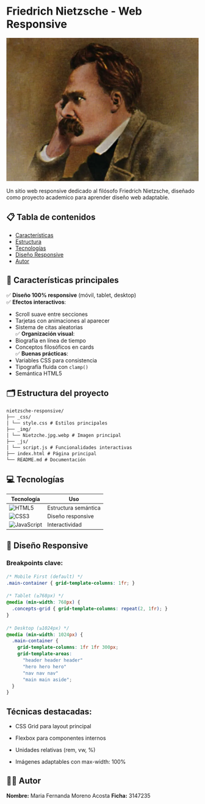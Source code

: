 # Friedrich Nietzsche - Web Responsive  

![Preview del sitio](_img/Nietzche.jpg.webp)  

Un sitio web responsive dedicado al filósofo Friedrich Nietzsche, diseñado como proyecto academico para aprender diseño web adaptable.  

## 📋 Tabla de contenidos  
- [Características](#-características-principales)  
- [Estructura](#-estructura-del-proyecto)  
- [Tecnologías](#-tecnologías)  
- [Diseño Responsive](#-diseño-responsive)  
- [Autor](#-autor)  
 
## 🌟 Características principales  

✅ **Diseño 100% responsive** (móvil, tablet, desktop)  
✅ **Efectos interactivos**:  
   - Scroll suave entre secciones  
   - Tarjetas con animaciones al aparecer  
   - Sistema de citas aleatorias  
✅ **Organización visual**:  
   - Biografía en línea de tiempo  
   - Conceptos filosóficos en cards  
✅ **Buenas prácticas**:  
   - Variables CSS para consistencia  
   - Tipografía fluida con `clamp()`  
   - Semántica HTML5  

## 🗂 Estructura del proyecto  
```
nietzsche-responsive/
├── _css/
│ └── style.css # Estilos principales
├── _img/
│ └── Nietzche.jpg.webp # Imagen principal
├── _js/
│ └── script.js # Funcionalidades interactivas
├── index.html # Página principal
└── README.md # Documentación
```

## 💻 Tecnologías  

| Tecnología | Uso |  
|------------|-----|  
| ![HTML5](https://img.shields.io/badge/HTML5-E34F26?style=flat&logo=html5&logoColor=white) | Estructura semántica |  
| ![CSS3](https://img.shields.io/badge/CSS3-1572B6?style=flat&logo=css3&logoColor=white) | Diseño responsive |  
| ![JavaScript](https://img.shields.io/badge/JavaScript-F7DF1E?style=flat&logo=javascript&logoColor=black) | Interactividad |  

## 📱 Diseño Responsive  

### Breakpoints clave:  
```css
/* Mobile First (default) */
.main-container { grid-template-columns: 1fr; }

/* Tablet (≥768px) */
@media (min-width: 768px) {
  .concepts-grid { grid-template-columns: repeat(2, 1fr); }
}

/* Desktop (≥1024px) */
@media (min-width: 1024px) {
  .main-container { 
    grid-template-columns: 1fr 1fr 300px;
    grid-template-areas: 
      "header header header"
      "hero hero hero"
      "nav nav nav"
      "main main aside";
  }
}
```
## Técnicas destacadas:
- CSS Grid para layout principal

- Flexbox para componentes internos

- Unidades relativas (rem, vw, %)

- Imágenes adaptables con max-width: 100%

## 👨‍🎓 Autor
**Nombre:** Maria Fernanda Moreno Acosta
**Ficha:** 3147235